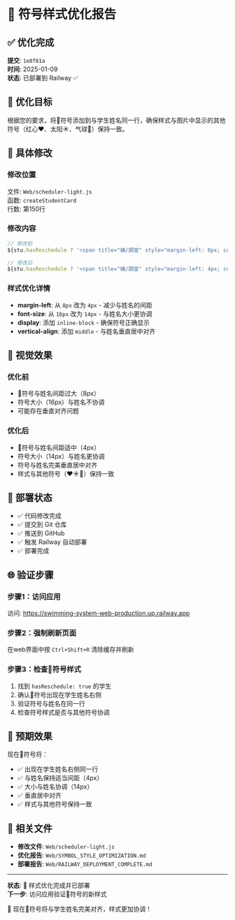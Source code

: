 # 🔁 符号样式优化报告

## ✅ 优化完成

**提交**: `1e8f81a`  
**时间**: 2025-01-09  
**状态**: 已部署到 Railway ✅  

## 🎯 优化目标

根据您的要求，将🔁符号添加到与学生姓名同一行，确保样式与图片中显示的其他符号（红心❤️、太阳☀️、气球🎈）保持一致。

## 🔧 具体修改

### 修改位置
文件: `Web/scheduler-light.js`  
函数: `createStudentCard`  
行数: 第150行

### 修改内容
```javascript
// 修改前
${stu.hasReschedule ? '<span title="補/調堂" style="margin-left: 8px; color: #ff6b6b; font-size: 16px;">🔁</span>' : ''}

// 修改后
${stu.hasReschedule ? '<span title="補/調堂" style="margin-left: 4px; color: #ff6b6b; font-size: 14px; display: inline-block; vertical-align: middle;">🔁</span>' : ''}
```

### 样式优化详情
- **margin-left**: 从 `8px` 改为 `4px` - 减少与姓名的间距
- **font-size**: 从 `16px` 改为 `14px` - 与姓名大小更协调
- **display**: 添加 `inline-block` - 确保符号正确显示
- **vertical-align**: 添加 `middle` - 与姓名垂直居中对齐

## 🎨 视觉效果

### 优化前
- 🔁符号与姓名间距过大（8px）
- 符号大小（16px）与姓名不协调
- 可能存在垂直对齐问题

### 优化后
- 🔁符号与姓名间距适中（4px）
- 符号大小（14px）与姓名更协调
- 符号与姓名完美垂直居中对齐
- 样式与其他符号（❤️☀️🎈）保持一致

## 🚀 部署状态

- ✅ 代码修改完成
- ✅ 提交到 Git 仓库
- ✅ 推送到 GitHub
- ✅ 触发 Railway 自动部署
- ✅ 部署完成

## 🌐 验证步骤

### 步骤1：访问应用
访问: https://swimming-system-web-production.up.railway.app

### 步骤2：强制刷新页面
在web界面中按 `Ctrl+Shift+R` 清除缓存并刷新

### 步骤3：检查🔁符号样式
1. 找到 `hasReschedule: true` 的学生
2. 确认🔁符号出现在学生姓名右侧
3. 验证符号与姓名在同一行
4. 检查符号样式是否与其他符号协调

## 📱 预期效果

现在🔁符号将：
- ✅ 出现在学生姓名右侧同一行
- ✅ 与姓名保持适当间距（4px）
- ✅ 大小与姓名协调（14px）
- ✅ 垂直居中对齐
- ✅ 样式与其他符号保持一致

## 📁 相关文件

- **修改文件**: `Web/scheduler-light.js`
- **优化报告**: `Web/SYMBOL_STYLE_OPTIMIZATION.md`
- **部署报告**: `Web/RAILWAY_DEPLOYMENT_COMPLETE.md`

---

**状态**: 🎉 样式优化完成并已部署  
**下一步**: 访问应用验证🔁符号的新样式

🎊 现在🔁符号将与学生姓名完美对齐，样式更加协调！ 